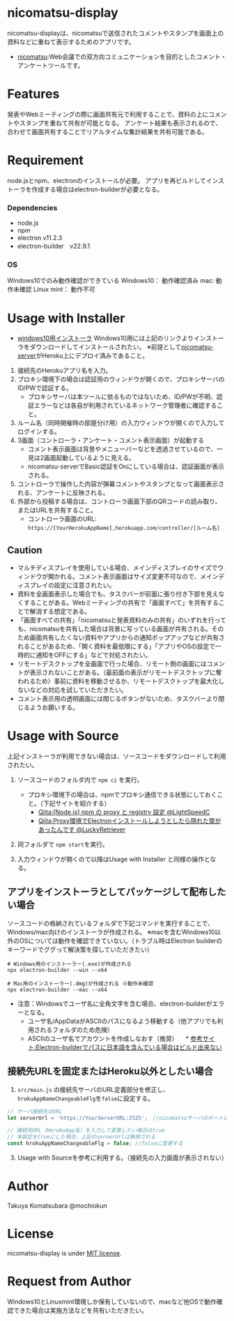 # nicomatsu-display
nicomatsu-displayは、nicomatsuで送信されたコメントやスタンプを画面上の資料などに重ねて表示するためのアプリです。
  * [nicomatsu](https://github.com/mochiokun/nicomatsu-server):Web会議での双方向コミュニケーションを目的としたコメント・アンケートツールです。

# Features
発表やWebミーティングの際に画面共有元で利用することで、資料の上にコメントやスタンプを重ねて共有が可能となる。
アンケート結果も表示されるので、合わせて画面共有することでリアルタイムな集計結果を共有可能である。

# Requirement
node.jsとnpm、electronのインストールが必要。
アプリを再ビルドしてインストーラを作成する場合はelectron-builderが必要となる。

### Dependencies
* node.js
* npm
* electron v11.2.3
* electron-builder　v22.9.1

### OS
Windows10でのみ動作確認ができている
Windows10： 動作確認済み
mac: 動作未確認
Linux mint： 動作不可

# Usage with Installer
* [windows10用インストーラ](https://github.com/mochiokun/nicomatsu-display/archive/refs/tags/installer_win10_v2.0.0.zip)
Windows10用には上記のリンクよりインストーラをダウンロードしてインストールされたい。
※前提として[nicomatsu-server](https://github.com/mochiokun/nicomatsu-server)がHeroku上にデプロイ済みであること。
1. 接続先のHerokuアプリ名を入力。
2. プロキシ環境下の場合は認証用のウィンドウが開くので、プロキシサーバのID/PWで認証する。
    * プロキシサーバは本ツールに依るものではないため、ID/PWが不明、認証エラーなどは各自が利用されているネットワーク管理者に確認すること。
3. ルーム名（同時開催時の部屋分け用）の入力ウィンドウが開くので入力してログインする。
4. 3画面（コントローラ・アンケート・コメント表示画面）が起動する
    * コメント表示画面は背景やメニューバーなどを透過させているので、一見は2画面起動しているように見える。
    * nicomatsu-serverでBasic認証をOnにしている場合は、認証画面が表示される。
5. コントローラで操作した内容が弾幕コメントやスタンプとなって画面表示される、アンケートに反映される。
6. 外部から投稿する場合は、コントローラ画面下部のQRコードの読み取り、またはURLを共有すること。
    * コントローラ画面のURL: `https://[YourHerokuAppName],herokuapp.com/controller/[ルーム名]`　

## Caution
* マルチディスプレイを使用している場合、メインディスプレイのサイズでウィンドウが開かれる。コメント表示画面はサイズ変更不可なので、メインディスプレイの設定に注意されたい。
* 資料を全画面表示した場合でも、タスクバーが前面に張り付き下部を見えなくすることがある。Webミーティングの共有で「画面すべて」を共有することで解消する想定である。
* 「画面すべての共有」「nicomatsuと発表資料のみの共有」のいずれを行っても、nicomatsuを共有した場合は背景に写っている画面が共有される。そのため画面共有したくない資料やアプリからの通知ポップアップなどが共有されることがあるため、「開く資料を最低限にする」「アプリやOSの設定で一時的に通知をOFFにする」などで対処されたい。
* リモートデスクトップを全画面で行った場合、リモート側の画面にはコメントが表示されないことがある。（最前面の表示がリモートデスクトップに奪われるため）事前に資料を移動させるか、リモートデスクトップを最大化しないなどの対応を試していただきたい。
* コメント表示用の透明画面には閉じるボタンがないため、タスクバーより閉じるようお願いする。

# Usage with Source
上記インストーラが利用できない場合は、ソースコードをダウンロードして利用されたい。
1. ソースコードのフォルダ内で `npm ci` を実行。
    * プロキシ環境下の場合は、npmでプロキシ通信できる状態にしておくこと。（下記サイトを紹介する）
      * [Qiita:[Node.js] npm の proxy と registry 設定 @LightSpeedC](https://qiita.com/LightSpeedC/items/b273735e909bd381bcf1)
      * [Qiita:Proxy環境でElectronインストールしようとしたら隠れた罠があったんです @LuckyRetriever](https://qiita.com/LuckyRetriever/items/2f377b1ce34f7d12903c)

2. 同フォルダで `npm start`を実行。
3. 入力ウィンドウが開くので以降はUsage with Installer と同様の操作となる。

## アプリをインストーラとしてパッケージして配布したい場合
ソースコードの格納されているフォルダで下記コマンドを実行することで、Windows/mac向けのインストーラが作成される。
※macを含むWindows10以外のOSについては動作を確認できていない。（トラブル時はElectron builderのキーワードでググって解決策を探していただきたい）
```npm
# Windows用のインストーラー(.exe)が作成される
npx electron-builder --win --x64

# Mac用のインストーラー(.dmg)が作成される ※動作未確認
npx electron-builder --mac --x64
```
* 注意：Windowsでユーザ名に全角文字を含む場合、electron-builderがエラーとなる。
  * ユーザ名/AppDataがASCIIのパスになるよう移動する（他アプリでも利用されるフォルダのため危険）
  * ASCIIのユーザ名でアカウントを作成しなおす（推奨）
　* [参考サイト:Electron-builderでパスに日本語を含んでいる場合はビルド出来ない](https://www.suzu6.net/posts/259-electron-build-utf8/)

## 接続先URLを固定またはHeroku以外としたい場合
1. `src/main.js` の接続先サーバのURL定義部分を修正し、`hrokuAppNameChangeableFlg`を`false`に設定する。
``` javascript
// サーバ接続先のURL
let serverUrl = 'https://YourServerURL:2525';　//nicomatsuサーバのポートは2525

// 接続先URL（HerokuApp名）を入力して変更したい場合はtrue
// 本設定をtrueにした場合、上記のserverUrlは無視される
const hrokuAppNameChangeableFlg = false; //falseに変更する
```
3. Usage with Sourceを参考に利用する。（接続先の入力画面が表示されない）

# Author
Takuya Komatsubara @mochiokun

# License
nicomatsu-display is under [MIT license](https://en.wikipedia.org/wiki/MIT_License).

# Request from Author
Windows10とLinuxmint環境しか保有していないので、macなど他OSで動作確認できた場合は実施方法などを共有いただきたい。
